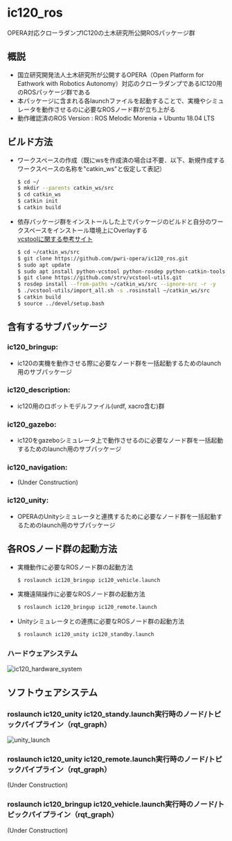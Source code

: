# ic120_ros
OPERA対応クローラダンプIC120の土木研究所公開ROSパッケージ群

## 概説
- 国立研究開発法人土木研究所が公開するOPERA（Open Platform for Eathwork with Robotics Autonomy）対応のクローラダンプであるIC120用のROSパッケージ群である
- 本パッケージに含まれる各launchファイルを起動することで、実機やシミュレータを動作させるのに必要なROSノード群が立ち上がる
- 動作確認済のROS Version : ROS Melodic Morenia + Ubuntu 18.04 LTS

## ビルド方法
- ワークスペースの作成（既にwsを作成済の場合は不要．以下、新規作成するワークスペースの名称を"catkin_ws"と仮定して表記）
  ```bash
  $ cd ~/
  $ mkdir --parents catkin_ws/src
  $ cd catkin_ws
  $ catkin init
  $ catkin build
  ```

- 依存パッケージ群をインストールした上でパッケージのビルドと自分のワークスペースをインストール環境上にOverlayする  
  [vcstoolに関する参考サイト](https://qiita.com/strv/items/dbde72e20a8efe62ef95)
  ```bash
  $ cd ~/catkin_ws/src
  $ git clone https://github.com/pwri-opera/ic120_ros.git
  $ sudo apt update
  $ sudo apt install python-vcstool python-rosdep python-catkin-tools
  $ git clone https://github.com/strv/vcstool-utils.git
  $ rosdep install --from-paths ~/catkin_ws/src --ignore-src -r -y
  $ ./vcstool-utils/import_all.sh -s .rosinstall ~/catkin_ws/src
  $ catkin build
  $ source ../devel/setup.bash
  ```

## 含有するサブパッケージ
### ic120_bringup:
- ic120の実機を動作させる際に必要なノード群を一括起動するためのlaunch用のサブパッケージ

### ic120_description:
- ic120用のロボットモデルファイル(urdf, xacro含む)群

### ic120_gazebo:
- ic120をgazeboシミュレータ上で動作させるのに必要なノード群を一括起動するためのlaunch用のサブパッケージ

### ic120_navigation:
- (Under Construction)

### ic120_unity:
- OPERAのUnityシミュレータと連携するために必要なノード群を一括起動するためのlaunch用のサブパッケージ

## 各ROSノード群の起動方法
- 実機動作に必要なROSノード群の起動方法
  ```bash
  $ roslaunch ic120_bringup ic120_vehicle.launch
  ```
- 実機遠隔操作に必要なROSノード群の起動方法
  ```bash
  $ roslaunch ic120_bringup ic120_remote.launch
  ```
- Unityシミュレータとの連携に必要なROSノード群の起動方法
  ```bash
  $ roslaunch ic120_unity ic120_standby.launch
  ```
 
### ハードウェアシステム
![ic120_hardware_system](https://user-images.githubusercontent.com/24404939/159679362-c82d3720-089a-47f1-9251-a02f9e8a7fd4.jpg)

## ソフトウェアシステム
### roslaunch ic120_unity ic120_standy.launch実行時のノード/トピックパイプライン（rqt_graph）
![unity_launch](https://user-images.githubusercontent.com/24404939/175253675-c9fe28b6-398b-46c4-963f-aad9289c3c9b.png)

### roslaunch ic120_unity ic120_remote.launch実行時のノード/トピックパイプライン（rqt_graph）
(Under Construction)

### roslaunch ic120_bringup ic120_vehicle.launch実行時のノード/トピックパイプライン（rqt_graph）
(Under Construction)
